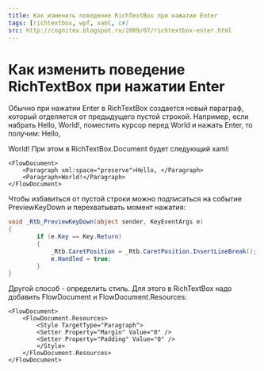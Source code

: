 ```yaml
---
title: Как изменить поведение RichTextBox при нажатии Enter
tags: [richtextbox, wpf, xaml, c#]
src: http://cognitex.blogspot.ru/2009/07/richtextbox-enter.html
---
```

# Как изменить поведение RichTextBox при нажатии Enter
Обычно при нажатии Enter в RichTextBox создается новый параграф, который отделяется от предыдущего пустой строкой. Например, если набрать Hello, World!, поместить курсор перед World и нажать Enter, то получим:
Hello,

World! 
При этом в RichTextBox.Document будет следующий xaml:
```xaml
<FlowDocument>
  	<Paragraph xml:space="preserve">Hello, </Paragraph>
  	<Paragraph>World!</Paragraph>
</FlowDocument>
```
Чтобы избавиться от пустой строки можно подписаться на событие PreviewKeyDown и перехватывать момент нажатия:
```c#
void _Rtb_PreviewKeyDown(object sender, KeyEventArgs e)
{
    	if (e.Key == Key.Return)
    	{
        	_Rtb.CaretPosition = _Rtb.CaretPosition.InsertLineBreak();
        	e.Handled = true;
    	}
}
```
Другой способ - определить стиль. Для этого в RichTextBox надо добавить FlowDocument и FlowDocument.Resources:
```xaml
<FlowDocument>
  	<FlowDocument.Resources>
    	<Style TargetType="Paragraph">
      	<Setter Property="Margin" Value="0" />
      	<Setter Property="Padding" Value="0" />
    	</Style>
  	</FlowDocument.Resources>
</FlowDocument>
```
